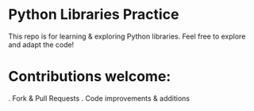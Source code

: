 # Python Libraries Practice
This repo is for learning & exploring Python libraries. Feel free to explore and adapt the code!

# Contributions welcome:

. Fork & Pull Requests
. Code improvements & additions
